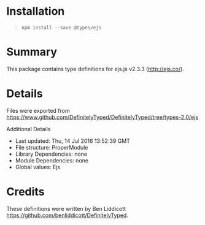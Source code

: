 # Installation
> `npm install --save @types/ejs`

# Summary
This package contains type definitions for ejs.js v2.3.3 (http://ejs.co/).

# Details
Files were exported from https://www.github.com/DefinitelyTyped/DefinitelyTyped/tree/types-2.0/ejs

Additional Details
 * Last updated: Thu, 14 Jul 2016 13:52:39 GMT
 * File structure: ProperModule
 * Library Dependencies: none
 * Module Dependencies: none
 * Global values: Ejs

# Credits
These definitions were written by Ben Liddicott <https://github.com/benliddicott/DefinitelyTyped>.
